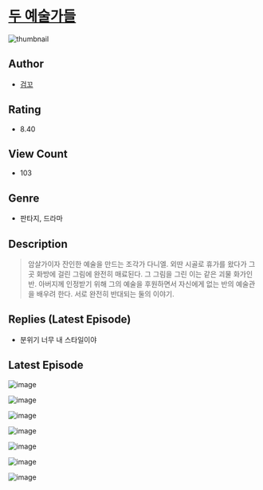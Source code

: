 # [두 예술가들](https://comic.naver.com/bestChallenge/list?titleId=810292)
![thumbnail](https://image-comic.pstatic.net/user_contents_data/challenge_comic/2023/05/23/353971/upload_7234016183487521073_480x623.jpeg)

## Author
- [검꼬](https://comic.naver.com/artistTitle?id=353971)

## Rating
- 8.40

## View Count
- 103

## Genre
- 판타지, 드라마

## Description
> 암살가이자 잔인한 예술을 만드는 조각가 다니엘. 외딴 시골로 휴가를 왔다가 그 곳 화방에 걸린 그림에 완전히 매료된다. 그 그림을 그린 이는 같은 괴물 화가인 반. 아버지께 인정받기 위해 그의 예술을 후원하면서 자신에게 없는 반의 예술관을 배우려 한다. 서로 완전히 반대되는 둘의 이야기.

## Replies (Latest Episode)
- 분위기 너무 내 스타일이야

## Latest Episode
![image](https://image-comic.pstatic.net/user_contents_data/challenge_comic/2023/05/23/353971/upload_3545240223786218295.jpeg)

![image](https://image-comic.pstatic.net/user_contents_data/challenge_comic/2023/05/23/353971/upload_4120900531657912633.jpeg)

![image](https://image-comic.pstatic.net/user_contents_data/challenge_comic/2023/05/23/353971/upload_7003437599976141154.jpeg)

![image](https://image-comic.pstatic.net/user_contents_data/challenge_comic/2023/05/23/353971/upload_3834873581791359281.jpeg)

![image](https://image-comic.pstatic.net/user_contents_data/challenge_comic/2023/05/23/353971/upload_7017230750128877667.jpeg)

![image](https://image-comic.pstatic.net/user_contents_data/challenge_comic/2023/05/23/353971/upload_3702295577080771896.jpeg)

![image](https://image-comic.pstatic.net/user_contents_data/challenge_comic/2023/05/23/353971/upload_3979320822412685618.jpeg)
